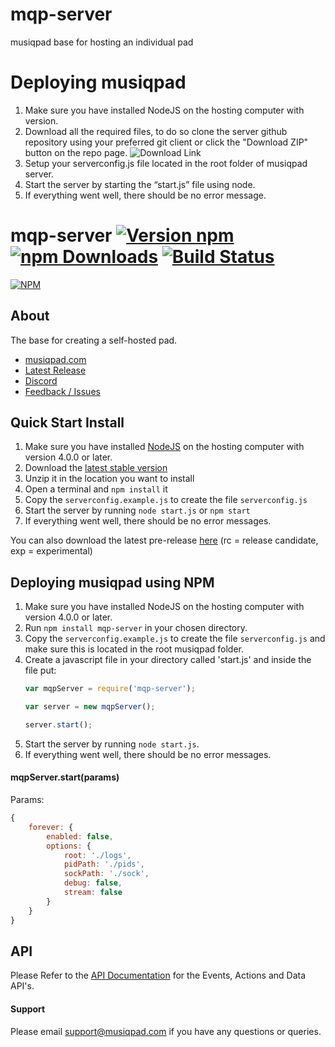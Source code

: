 # mqp-server
musiqpad base for hosting an individual pad

# Deploying musiqpad
1. Make sure you have installed NodeJS on the hosting computer with version.
2. Download all the required files, to do so clone the server github repository using your preferred git client or click the "Download ZIP" button on the repo page. ![Download Link](http://i.imgur.com/QFImdTS.png)
3. Setup your serverconfig.js file located in the root folder of musiqpad server.
4. Start the server by starting the “start.js” file using node.
5. If everything went well, there should be no error message.

# mqp-server [![Version npm](https://img.shields.io/npm/v/mqp-server.svg?style=flat-square)](https://www.npmjs.com/package/mqp-server) [![npm Downloads](https://img.shields.io/npm/dm/mqp-server.svg?style=flat-square)](https://www.npmjs.com/package/mqp-server) [![Build Status](https://travis-ci.org/musiqpad/mqp-server.svg?branch=master)](https://travis-ci.org/musiqpad/mqp-server)

[![NPM](https://nodei.co/npm/mqp-server.png)](https://npmjs.org/package/mqp-server)
## About

The base for creating a self-hosted pad.

* [musiqpad.com](https://musiqpad.com)
* [Latest Release](https://github.com/musiqpad/mqp-server/releases/latest)
* [Discord](https://mqp.io/discord)
* [Feedback / Issues](https://mqp.io/feedback)

## Quick Start Install
1. Make sure you have installed [NodeJS](https://nodejs.org/en/download/) on the hosting computer with version 4.0.0 or later.
2. Download the [latest stable version](https://github.com/musiqpad/mqp-server/releases/latest)
3. Unzip it in the location you want to install
4. Open a terminal and `npm install` it
4. Copy the `serverconfig.example.js` to create the file `serverconfig.js` 
5. Start the server by running `node start.js` or `npm start`
6. If everything went well, there should be no error messages.

You can also download the latest pre-release [here](https://github.com/musiqpad/mqp-server/releases) (rc  = release candidate, exp = experimental)

## Deploying musiqpad using NPM
1. Make sure you have installed NodeJS on the hosting computer with version 4.0.0 or later.
2. Run `npm install mqp-server` in your chosen directory.
3. Copy the `serverconfig.example.js` to create the file `serverconfig.js` and make sure this is located in the root musiqpad folder.
4. Create a javascript file in your directory called 'start.js' and inside the file put:
   ```javascript
   var mqpServer = require('mqp-server');
   
   var server = new mqpServer();
   
   server.start();
   ```
5. Start the server by running `node start.js`.
6. If everything went well, there should be no error messages.
 
#### mqpServer.start(params)
Params:
```javascript
{
	forever: {
		enabled: false,
		options: {
			root: './logs',
			pidPath: './pids',
			sockPath: './sock',
			debug: false,
			stream: false
		}
	}
}
```

## API
Please Refer to the [API Documentation](https://musiqpad.com/api/) for the Events, Actions and Data API's.

#### Support

Please email [support@musiqpad.com](mailto:support@musiqpad.com) if you have any questions or queries.
